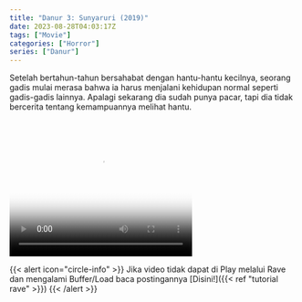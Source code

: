 ```yaml
---
title: "Danur 3: Sunyaruri (2019)"
date: 2023-08-28T04:03:17Z
tags: ["Movie"]
categories: ["Horror"]
series: ["Danur"]
---
```


Setelah bertahun-tahun bersahabat dengan hantu-hantu kecilnya, seorang gadis mulai merasa bahwa ia harus menjalani kehidupan normal seperti gadis-gadis lainnya. Apalagi sekarang dia sudah punya pacar, tapi dia tidak bercerita tentang kemampuannya melihat hantu.

<video width="320" height="240" poster="https://www.themoviedb.org/t/p/original/apVOlvHTSPLmxB3B4EJ0XuWue9j.jpg" controls>
   <source src="https://kp3d-my.sharepoint.com/personal/ryoo_kp3d_onmicrosoft_com/_layouts/15/download.aspx?share=EccGxrIb2JVDh5i-5XlYZCsBcXU-NtI6h9ikjEoapinPzw" type="video/mp4">
</video>

{{< alert icon="circle-info" >}}
Jika video tidak dapat di Play melalui Rave dan mengalami Buffer/Load baca postingannya [Disini!]({{< ref "tutorial rave" >}})
{{< /alert >}}

